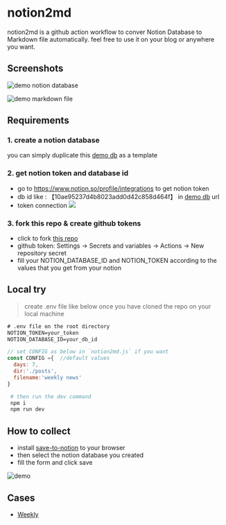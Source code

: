 # notion2md

notion2md is a github action workflow to conver Notion Database to Markdown file automatically. feel free to use it on your blog or anywhere you want.

## Screenshots
![demo](http://t-qiniu.linkroutes.com/uPic/sIoZKY.png)
notion database

![demo](http://t-qiniu.linkroutes.com/uPic/ewMMvu.png)
markdown file

## Requirements
### 1. create a notion database
you can simply duplicate this [demo db](https://thinkrchan.notion.site/10ae95237d4b8023add0d42c858d464f?v=fffe95237d4b8162bc57000ce467f9df) as a template

### 2. get notion token and database id
- go to https://www.notion.so/profile/integrations to get notion token
- db id like : 【10ae95237d4b8023add0d42c858d464f】 in [demo db](https://thinkrchan.notion.site/10ae95237d4b8023add0d42c858d464f?v=fffe95237d4b8162bc57000ce467f9df) url
- token connection
![](http://t-qiniu.linkroutes.com/uPic/m0rVLc_6JE0Ea.png)

### 3. fork this repo & create github tokens
- click to fork [this repo](https://github.com/thinkerchan/notion2md/fork)
- github token: Settings -> Secrets and variables -> Actions -> New repository secret
- fill your NOTION_DATABASE_ID and NOTION_TOKEN according to the values that you get from your notion

## Local try
> create .env file like below once you have cloned the repo on your local machine

```txt
# .env file on the root directory
NOTION_TOKEN=your_token
NOTION_DATABASE_ID=your_db_id
```

```js
// set CONFIG as below in `notion2md.js` if you want
const CONFIG ={  //default values
  days: 7,
  dir:'./posts',
  filename:'weekly news'
}
```

```bash
 # then run the dev command
 npm i
 npm run dev
```

## How to collect
- install [save-to-notion](https://chromewebstore.google.com/detail/save-to-notion/ldmmifpegigmeammaeckplhnjbbpccmm) to your browser
- then select the notion database you created
- fill the form and click save

![demo](https://camo.githubusercontent.com/21883de28cdf349b9652c7347df752687eb436819c3db7572a9d8f7ca881e84b/68747470733a2f2f742d71696e69752e6c696e6b726f757465732e636f6d2f755069632f4a3051475a685f7251454e4c342e706e67)

## Cases
- [Weekly](https://post.testdog.cn)
